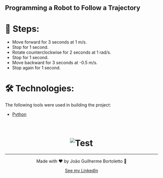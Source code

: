## Programming a Robot to Follow a Trajectory

# 🐾 Steps:
  - Move forward for 3 seconds at 1 m/s.
  - Stop for 1 second.
  - Rotate counterclockwise for 2 seconds at 1 rad/s.
  - Stop for 1 second.
  - Move backward for 3 seconds at -0.5 m/s.
  - Stop again for 1 second.

# 🛠️ Technologies:

The following tools were used in building the project:

- [Python](https://www.python.org/)

<br/>

<h1 align="center">
    <img alt="Test" title="Test" src="https://github.com/bortolettojoaog/2023-02---IPRM-RMA/blob/main/AA03_1-Exercicio_01/gifs/Exercise%201%20-%20AA03%20-%20Automacao.gif" />
</h1>

---

<p align="center">
    Made with ❤️ by João Guilherme Bortoletto 👋
</p>

<p align="center">
    <a href="https://www.linkedin.com/in/bortolettojoaog/">See my LinkedIn</a>
</a>

